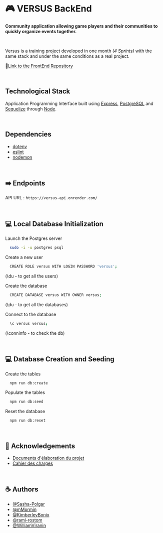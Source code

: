 # 🎮 VERSUS BackEnd
**Community application allowing game players and their communities to quickly organize events together.**

<br />

Versus is a training project developed in one month *(4 Sprints)* with the same stack and under the same conditions as a real project.

:flower_playing_cards:[Link to the FrontEnd Repository](https://github.com/O-clock-Cheesecake/projet-5-versus)

<br />

## Technological Stack
Application Programming Interface built using [Express](https://expressjs.com/fr/), [PostgreSQL](https://www.postgresql.org/) and [Sequelize](https://sequelize.org/) through [Node](https://nodejs.org/en).

<br />

## Dependencies
- [dotenv](https://www.npmjs.com/package/dotenv)
- [eslint](https://www.npmjs.com/package/eslint)
- [nodemon](https://www.npmjs.com/package//nodemon)

<br />

## :arrow_right: Endpoints

API URL : `https://versus-api.onrender.com/`

<br />

## :computer: Local Database Initialization

Launch the Postgres server

```bash
  sudo -i -u postgres psql
```

Create a new user

```bash
  CREATE ROLE versus WITH LOGIN PASSWORD 'versus';
```
  (\du - to get all the users)

Create the database

```bash
  CREATE DATABASE versus WITH OWNER versus;
```
  (\du - to get all the databases)

Connect to the database

```bash
  \c versus versus;
```
  (\conninfo - to check the db)

<br />

## :computer: Database Creation and Seeding 

Create the tables

```bash
  npm run db:create
```

Populate the tables

```bash
  npm run db:seed
```

Reset the database
```bash
  npm run db:reset
```
<br />

## :notebook_with_decorative_cover: Acknowledgements

 - [Documents d'élaboration du projet](https://github.com/O-clock-Cheesecake/projet-5-versus/wiki)
 - [Cahier des charges](https://docs.google.com/document/d/1bTD5kVhkD7utuCIPbLkuoNbhCruBuwi9tcCYeXgs8Hc/edit#heading=h.k2mrd19y696k)

<br />

## :coffee: Authors

- [@Sasha-Polgar](https://github.com/Sasha-Polgar)
- [@mMormin](https://github.com/mMormin)
- [@KimberleyBonix](https://github.com/KimberleyBonix)
- [@rami-rostom](https://github.com/rami-rostom)
- [@WilliamViranin](https://github.com/WilliamViranin)